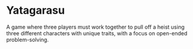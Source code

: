 # Yatagarasu
A game where three players must work together to pull off a heist using three different characters with unique traits, with a focus on open-ended problem-solving.
